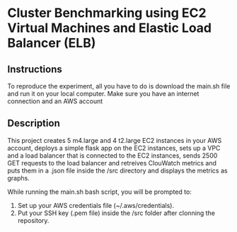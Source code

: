 # Cluster Benchmarking using EC2 Virtual Machines and Elastic Load Balancer (ELB)

## Instructions

To reproduce the experiment, all you have to do is download the main.sh file and run it on your local computer. Make sure you have an internet connection and an AWS account

## Description

This project creates 5 m4.large and 4 t2.large EC2 instances in your AWS account, deploys a simple flask app on the EC2 instances, sets up a VPC and a load balancer that is connected to the EC2 instances, sends 2500 GET requests to the load balancer and retreives ClouWatch metrics and puts them in a .json file inside the /src directory and displays the metrics as graphs.

While running the main.sh bash script, you will be prompted to:

1. Set up your AWS credentials file (~/.aws/credentials).
2. Put your SSH key (.pem file) inside the /src folder after clonning the repository.
